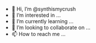 - 👋 Hi, I’m @synthismycrush
- 👀 I’m interested in ...
- 🌱 I’m currently learning ...
- 💞️ I’m looking to collaborate on ...
- 📫 How to reach me ...

<!---
synthismycrush/synthismycrush is a ✨ special ✨ repository because its `README.md` (this file) appears on your GitHub profile.
You can click the Preview link to take a look at your changes.
--->
